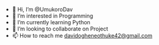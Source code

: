- 👋 Hi, I’m @UmukoroDav
- 👀 I’m interested in Programming
- 🌱 I’m currently learning Python
- 💞️ I’m looking to collaborate on Project
- 📫 How to reach me davidogheneothuke42@gmail.com 

<!---
UmukoroDav/UmukoroDav is a ✨ special ✨ repository because its `README.md` (this file) appears on your GitHub profile.
You can click the Preview link to take a look at your changes.
--->
